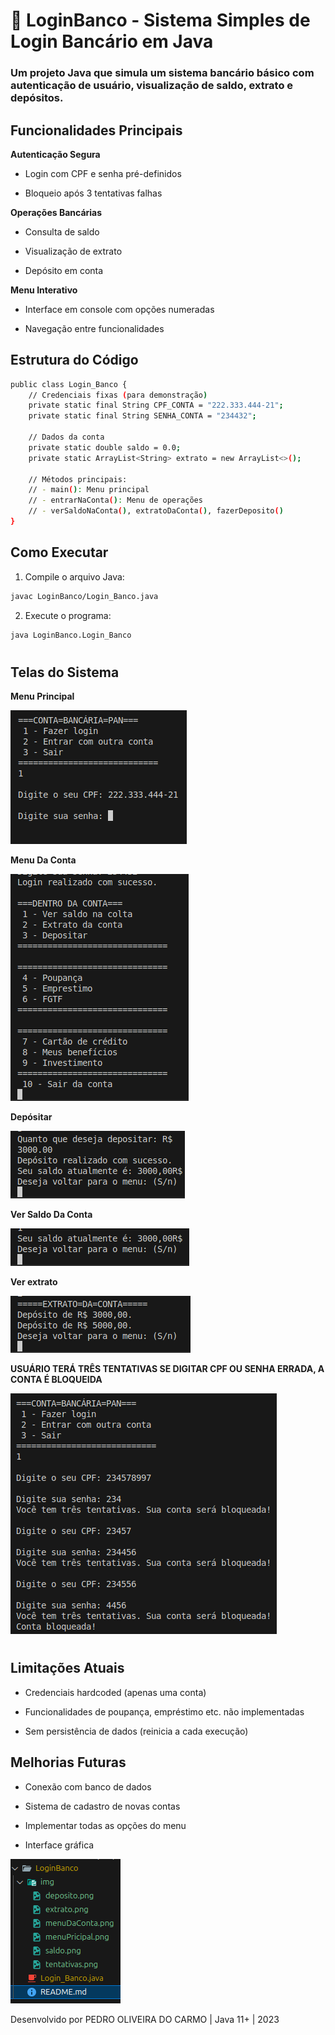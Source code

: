 # 📁 LoginBanco - Sistema Simples de Login Bancário em Java

### Um projeto Java que simula um sistema bancário básico com autenticação de usuário, visualização de saldo, extrato e depósitos.

## Funcionalidades Principais

**Autenticação Segura**

- Login com CPF e senha pré-definidos

- Bloqueio após 3 tentativas falhas

**Operações Bancárias**

- Consulta de saldo

- Visualização de extrato

- Depósito em conta

**Menu Interativo**

- Interface em console com opções numeradas

- Navegação entre funcionalidades

## Estrutura do Código

```Bash copy Download
public class Login_Banco {
    // Credenciais fixas (para demonstração)
    private static final String CPF_CONTA = "222.333.444-21";
    private static final String SENHA_CONTA = "234432";
    
    // Dados da conta
    private static double saldo = 0.0;
    private static ArrayList<String> extrato = new ArrayList<>();
    
    // Métodos principais:
    // - main(): Menu principal
    // - entrarNaConta(): Menu de operações
    // - verSaldoNaConta(), extratoDaConta(), fazerDeposito()
}
```

## Como Executar

1. Compile o arquivo Java:

```Bash copy Download
javac LoginBanco/Login_Banco.java
```

2. Execute o programa:

```Bash copy Download
java LoginBanco.Login_Banco
```

#

## Telas do Sistema

**Menu Principal**


![Menu Principal](img/menuPricipal.png)

**Menu Da Conta**

![Menu Da Conta](img/menuDaConta.png)

**Depósitar**

![Depósitar](img/deposito.png)

**Ver Saldo Da Conta**

![Saldo Na Conta](img/saldo.png)

**Ver extrato**

![Extrato](img/extrato.png)

**USUÁRIO TERÁ TRÊS TENTATIVAS SE DIGITAR CPF OU SENHA ERRADA, A CONTA É BLOQUEIDA**

![Bloqueio Da Conta](img/tentativas.png)

#

## Limitações Atuais

- Credenciais hardcoded (apenas uma conta)

- Funcionalidades de poupança, empréstimo etc. não implementadas

- Sem persistência de dados (reinicia a cada execução)


## Melhorias Futuras

- Conexão com banco de dados

- Sistema de cadastro de novas contas

- Implementar todas as opções do menu

- Interface gráfica

![Diagrama do Sistema](img/diagrama.png) 

Desenvolvido por PEDRO OLIVEIRA DO CARMO | Java 11+ | 2023
